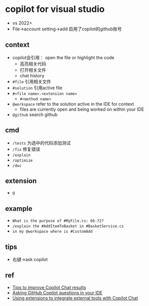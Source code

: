 # copilot for visual studio
+ vs 2022+
+ File->account setting->add 启用了copilot的github账号

## context
+  copilot会引用： open the file or highlight the code 
    + 高亮相关代码
    + 打开相关文件
    + chat history
+ `#file` 引用相关文件
+ `#solution` 引用active file
+ `#<file name>.<extension name>`
    + `#<method name>`
+ `@workspace` refer to the solution active in the IDE for context
    + files  are currently open and being worked on within your IDE
+ `@github` search github
## cmd
<!-- 选中代码后使用 -->
+ `/tests` 为选中的代码添加测试
+ `/fix` 修复错误
+ `/explain`
+ `/optimize`
+ `/doc`

## extension
+ `@`

## example
+ `What is the purpose of #MyFile.cs: 66-72?`
+ `/explain the #AddItemToBasket in #BasketService.cs`
+ `in my @workspace where is #CustomAdd`


## tips
+ 右键->ask copilot

## ref
+ [Tips to improve Copilot Chat results](https://learn.microsoft.com/en-us/visualstudio/ide/copilot-chat-context?view=vs-2022#slash-commands)
+ [Asking GitHub Copilot questions in your IDE](https://docs.github.com/en/copilot/using-github-copilot/asking-github-copilot-questions-in-your-ide?tool=visualstudio)
+ [Using extensions to integrate external tools with Copilot Chat](https://docs.github.com/en/copilot/using-github-copilot/using-extensions-to-integrate-external-tools-with-copilot-chat)